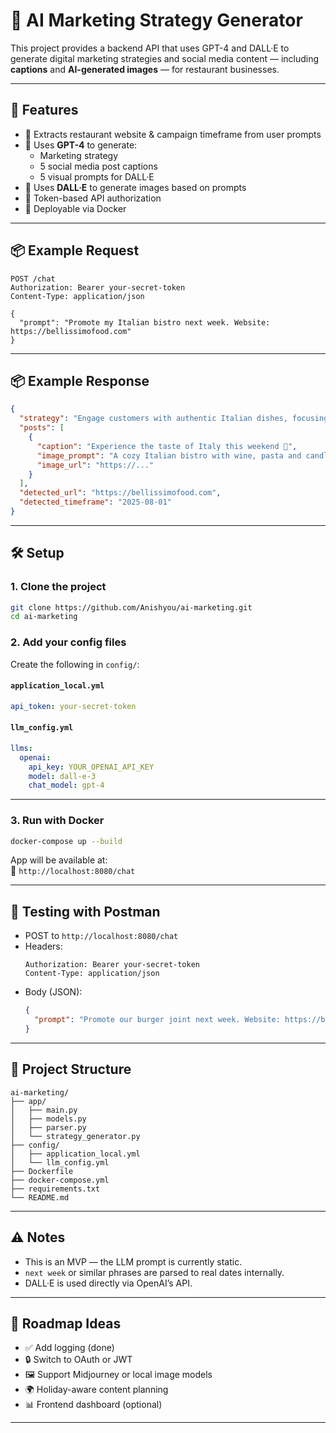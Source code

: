 # 🤖 AI Marketing Strategy Generator

This project provides a backend API that uses GPT-4 and DALL·E to generate digital marketing strategies and social media content — including **captions** and **AI-generated images** — for restaurant businesses.

---

## 🚀 Features

- 🔎 Extracts restaurant website & campaign timeframe from user prompts
- 🧠 Uses **GPT-4** to generate:
  - Marketing strategy
  - 5 social media post captions
  - 5 visual prompts for DALL·E
- 🎨 Uses **DALL·E** to generate images based on prompts
- 🔐 Token-based API authorization
- 🐳 Deployable via Docker

---

## 📦 Example Request

```
POST /chat
Authorization: Bearer your-secret-token
Content-Type: application/json

{
  "prompt": "Promote my Italian bistro next week. Website: https://bellissimofood.com"
}
```

---

## 📦 Example Response

```json
{
  "strategy": "Engage customers with authentic Italian dishes, focusing on freshness and family dining...",
  "posts": [
    {
      "caption": "Experience the taste of Italy this weekend 🍝",
      "image_prompt": "A cozy Italian bistro with wine, pasta and candlelight",
      "image_url": "https://..."
    }
  ],
  "detected_url": "https://bellissimofood.com",
  "detected_timeframe": "2025-08-01"
}
```

---

## 🛠️ Setup

### 1. Clone the project

```bash
git clone https://github.com/Anishyou/ai-marketing.git
cd ai-marketing
```

### 2. Add your config files

Create the following in `config/`:

#### `application_local.yml`
```yaml
api_token: your-secret-token
```

#### `llm_config.yml`
```yaml
llms:
  openai:
    api_key: YOUR_OPENAI_API_KEY
    model: dall-e-3
    chat_model: gpt-4
```

---

### 3. Run with Docker

```bash
docker-compose up --build
```

App will be available at:  
📍 `http://localhost:8080/chat`

---

## 🧪 Testing with Postman

- POST to `http://localhost:8080/chat`
- Headers:
  ```
  Authorization: Bearer your-secret-token
  Content-Type: application/json
  ```
- Body (JSON):
  ```json
  {
    "prompt": "Promote our burger joint next week. Website: https://burgerblast.com"
  }
  ```

---

## 📁 Project Structure

```
ai-marketing/
├── app/
│   ├── main.py
│   ├── models.py
│   ├── parser.py
│   └── strategy_generator.py
├── config/
│   ├── application_local.yml
│   └── llm_config.yml
├── Dockerfile
├── docker-compose.yml
├── requirements.txt
└── README.md
```

---

## ⚠️ Notes

- This is an MVP — the LLM prompt is currently static.
- `next week` or similar phrases are parsed to real dates internally.
- DALL·E is used directly via OpenAI’s API.

---

## 📌 Roadmap Ideas

- ✅ Add logging (done)
- 🔒 Switch to OAuth or JWT
- 🖼️ Support Midjourney or local image models
- 🌍 Holiday-aware content planning
- 📊 Frontend dashboard (optional)

---

